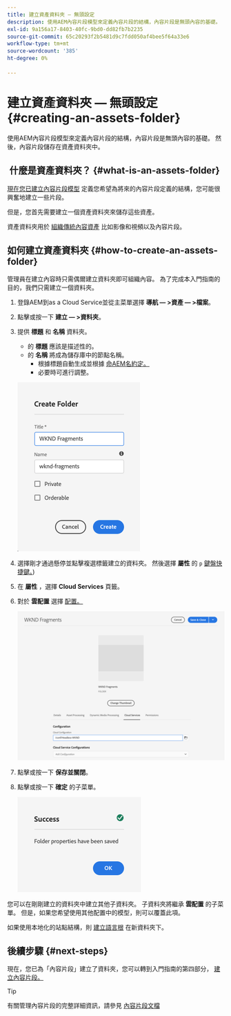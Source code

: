```yaml
---
title: 建立資產資料夾 — 無頭設定
description: 使用AEM內容片段模型來定義內容片段的結構，內容片段是無頭內容的基礎。
exl-id: 9a156a17-8403-40fc-9bd0-dd82fb7b2235
source-git-commit: 65c20293f2b5481d9c7fdd050af4bee5f64a33e6
workflow-type: tm+mt
source-wordcount: '385'
ht-degree: 0%

---
```


# 建立資產資料夾 — 無頭設定 {#creating-an-assets-folder}

使用AEM內容片段模型來定義內容片段的結構，內容片段是無頭內容的基礎。 然後，內容片段儲存在資產資料夾中。

##  什麼是資產資料夾？ {#what-is-an-assets-folder}

[現在您已建立內容片段模型](create-content-model.md) 定義您希望為將來的內容片段定義的結構，您可能很興奮地建立一些片段。

但是，您首先需要建立一個資產資料夾來儲存這些資產。

資產資料夾用於 [組織傳統內容資產](/help/assets/manage-digital-assets.md) 比如影像和視頻以及內容片段。

## 如何建立資產資料夾 {#how-to-create-an-assets-folder}

管理員在建立內容時只需偶爾建立資料夾即可組織內容。 為了完成本入門指南的目的，我們只需建立一個資料夾。

1. 登錄AEM到as a Cloud Service並從主菜單選擇 **導航 — >資產 — >檔案**。
1. 點擊或按一下 **建立 — >資料夾**。
1. 提供 **標題** 和 **名稱** 資料夾。
   * 的 **標題** 應該是描述性的。
   * 的 **名稱** 將成為儲存庫中的節點名稱。
      * 根據標題自動生成並根據 [命AEM名約定。](/help/implementing/developing/introduction/naming-conventions.md)
      * 必要時可進行調整。

   ![建立資料夾](../assets/assets-folder-create.png)
1. 選擇剛才通過懸停並點擊複選標籤建立的資料夾。 然後選擇 **屬性** 的 `p` [鍵盤快捷鍵。](/help/sites-cloud/authoring/getting-started/keyboard-shortcuts.md))
1. 在 **屬性** ，選擇 **Cloud Services** 頁籤。
1. 對於 **雲配置** 選擇 [配置。](create-configuration.md)

   ![配置資產資料夾](../assets/assets-folder-configure.png)
1. 點擊或按一下 **保存並關閉**。
1. 點擊或按一下 **確定** 的子菜單。

   ![確認窗口](../assets/assets-folder-confirmation.png)

您可以在剛剛建立的資料夾中建立其他子資料夾。 子資料夾將繼承 **雲配置** 的子菜單。 但是，如果您希望使用其他配置中的模型，則可以覆蓋此項。

如果使用本地化的站點結構，則 [建立語言根](/help/assets/translate-assets.md) 在新資料夾下。

## 後續步驟 {#next-steps}

現在，您已為「內容片段」建立了資料夾，您可以轉到入門指南的第四部分， [建立內容片段。](create-content-fragment.md)

>[!TIP]
>
>有關管理內容片段的完整詳細資訊，請參見 [內容片段文檔](/help/assets/content-fragments/content-fragments.md)
